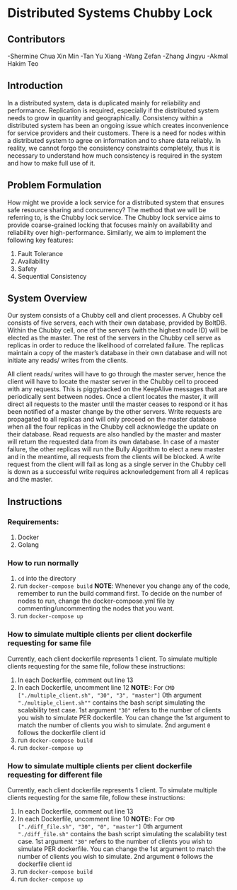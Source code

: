 # Distributed Systems Chubby Lock

## Contributors
-Shermine Chua Xin Min 
-Tan Yu Xiang 
-Wang Zefan 
-Zhang Jingyu 
-Akmal Hakim Teo 

## Introduction


In a distributed system, data is duplicated mainly for reliability and performance. Replication is required, especially if the distributed system needs to grow in quantity and geographically. Consistency within a distributed system has been an ongoing issue which creates inconvenience for service providers and their customers. There is a need for nodes within a distributed system to agree on information and to share data reliably. In reality, we cannot forgo the consistency constraints completely, thus it is necessary to understand how much consistency is required in the system and how to make full use of it.

## Problem Formulation
How might we provide a lock service for a distributed system that ensures safe resource sharing and concurrency? The method that we will be referring to, is the Chubby lock service. The Chubby lock service aims to provide coarse-grained locking that focuses mainly on availability and reliability over high-performance. Similarly, we aim to implement the following key features:

1) Fault Tolerance
2) Availability
3) Safety
4) Sequential Consistency

## System Overview
Our system consists of a Chubby cell and client processes. A Chubby cell consists of five servers, each with their own database, provided by BoltDB. Within the Chubby cell, one of the servers (with the highest node ID) will be elected as the master. The rest of the servers in the Chubby cell serve as replicas in order to reduce the likelihood of correlated failure. The replicas maintain a copy of the master’s database in their own database and will not initiate any reads/ writes from the clients.

All client reads/ writes will have to go through the master server, hence the client will have to locate the master server in the Chubby cell to proceed with any requests. This is piggybacked on the KeepAlive messages that are periodically sent between nodes. Once a client locates the master, it will direct all requests to the master until the master ceases to respond or it has been notified of a master change by the other servers. Write requests are propagated to all replicas and will only proceed on the master database when all the four replicas in the Chubby cell acknowledge the update on their database. Read requests are also handled by the master and master will return the requested data from its own database. In case of a master failure, the other replicas will run the Bully Algorithm to elect a new master and in the meantime, all requests from the clients will be blocked. A write request from the client will fail as long as a single server in the Chubby cell is down as a successful write requires acknowledgement from all 4 replicas and the master.


## Instructions

### Requirements:
1. Docker
2. Golang

### How to run normally
1. `cd` into the directory
2.  run `docker-compose build`
**NOTE**: Whenever you change any of the code, remember to run the build command first. To decide on the number of nodes to run, change the docker-compose.yml file by commenting/uncommenting the nodes that you want.
4.  run `docker-compose up`


### How to simulate multiple clients per client dockerfile requesting for same file
Currently, each client dockerfile represents 1 client. To simulate multiple clients requesting for the same file, follow these instructions:
1. In each Dockerfile, comment out line 13
2. In each Dockerfile, uncomment line 12 
**NOTE:**: For `CMD ["./multiple_client.sh", "30", "3", "master"]` 
0th argument `"./multiple_client.sh""` contains the bash script simulating the scalability test case.
1st argument `"30"` refers to the number of clients you wish to simulate PER dockerfile. You can change the 1st argument to match the number of clients you wish to simulate.
2nd argument `0` follows the dockerfile client id
3. run `docker-compose build`
4. run `docker-compose up`

### How to simulate multiple clients per client dockerfile requesting for different file
Currently, each client dockerfile represents 1 client. To simulate multiple clients requesting for the same file, follow these instructions:
1. In each Dockerfile, comment out line 13
2. In each Dockerfile, uncomment line 10
**NOTE:**: For `CMD ["./diff_file.sh", "30", "0", "master"]` 
0th argument `"./diff_file.sh"` contains the bash script simulating the scalability test case.
1st argument `"30"` refers to the number of clients you wish to simulate PER dockerfile. You can change the 1st argument to match the number of clients you wish to simulate.
2nd argument `0` follows the dockerfile client id
3. run `docker-compose build`
4. run `docker-compose up`



